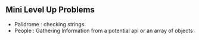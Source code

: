 ## Mini Level Up Problems

- Palidrome : checking strings
- People : Gathering Information from a potential api or an array of objects
